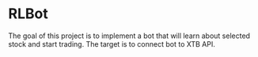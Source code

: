 # RLBot
The goal of this project is to implement a bot that will learn about selected stock and start trading. The target is to connect bot to XTB API.
